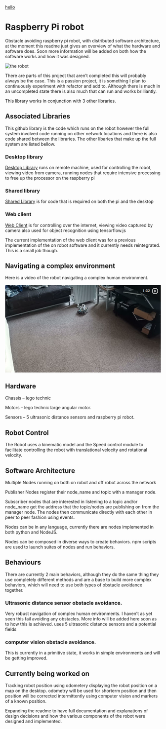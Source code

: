 

<a href="https://onedrive.live.com/embed?resid=6F1C4AC1EC8BBC89%21734346&authkey=!ANaUNHBdlH2EqQ8">hello</a>

# Raspberry Pi robot 

Obstacle avoiding raspberry pi robot, with distributed software architecture, at the moment this readme just gives an overview of what the hardware and software does.  Soon more information will be added on both how the software works and how it was designed. 

<img src="robot.jpg" alt='the robot' width='400px'/>

There are parts of this project that aren’t completed this will probably always be the case.  This is a passion project, it is something I plan to continuously experiment with refactor and add to.  Although there is much in an uncompleted state there is also much that can run and works brilliantly. 

This library works in conjunction with 3 other libraries. 




## Associated Libraries

This github library is the code which runs on the robot however the full system involved code running on other network locations and there is also code shared between the libraries.  The other libaries that make up the full system are listed bellow.

### Desktop library 

<a href='https://github.com/gregorianrants/buildhat-node-bot-desktop' target='_blank'>Desktop Library</a> runs on remote machine, used for controlling the robot, viewing video from camera, running nodes that require intensive processing to free up the processor on the raspberry pi 

### Shared library  

<a href='https://github.com/gregorianrants/build_hat_node_bot_shared' target='_blank'>Shared Library</a> is for code that is required on both the pi and the desktop 

### Web client 


<a href='https://github.com/gregorianrants/mission-control' target='_blank'>Web Client</a>  is for controlling over the internet, viewing video captured by camera also used for object recognition using tensorflow.js 

The current implementation of the web client was for a previous implementation of the on robot software and it currently needs reintegrated.  This is a small job though. 

## Navigating a complex environment

Here is a video of the robot navigating a complex human environment.

<a href="https://1drv.ms/v/s!Aom8i-zBShxvrOkKXISSJo1OxN6IYw?e=2Tu53M" title="Link Title"><img src="image.png" alt="Alternate Text" /></a>

## Hardware 

Chassis – lego technic 

Motors – lego technic large angular motor. 

Sensors – 5 ultrasonic distance sensors and raspberry pi robot. 

## Robot Control 

The Robot uses a kinematic model and the Speed control module to facilitate controlling the robot with translational velocity and rotational velocity. 

## Software Architecture 

Multiple Nodes running on both on robot and off robot across the network 

Publisher Nodes register their node_name and topic with a manager node.  

Subscriber nodes that are interested in listening to a topic and/or node_name get the address that the topic/nodes are publishing on from the manager node. The nodes then communicate directly with each other in peer to peer fashion using events.

Nodes can be in any language, currently there are nodes implemented in both python and NodeJS. 

Nodes can be composed in diverse ways to create behaviors.  npm scripts are used to launch suites of nodes and run behaviors. 

## Behaviours 

There are currently 2 main behaviors, although they do the same thing they use completely different methods and are a base to build more complex behaviors, which will need to use both types of obstacle avoidance together. 

### Ultrasonic distance sensor obstacle avoidance. 

Very robust navigation of complex human environments.  I haven’t as yet seen this fail avoiding any obstacles.  More info will be added here soon as to how this is achieved. uses 5 ultrasonic distance sensors and a potential fields 

### computer vision obstacle avoidance. 

This is currently in a primitive state, it works in simple environments and will be getting improved.

## Currently being worked on

Tracking robot position using odometery displaying the robot position on a map on the desktop.  odometry will be used for shorterm position and then position will be corrected intermittently using computer vision and markers of a known position.

Expanding the readme to have full documentation and explanations of design decisions and how the various components of the robot were designed and implemented.